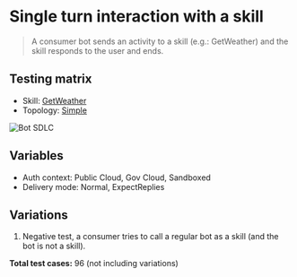 # Single turn interaction with a skill

> A consumer bot sends an activity to a skill (e.g.: GetWeather) and the skill responds to the user and ends.

## Testing matrix

- Skill: [GetWeather](../SkillsFunctionalTesting.md#getweather-skill)
- Topology: [Simple](#simple)

![Bot SDLC](../media/Simple.jpg)

## Variables

- Auth context: Public Cloud, Gov Cloud, Sandboxed
- Delivery mode: Normal, ExpectReplies

## Variations

1. Negative test, a consumer tries to call a regular bot as a skill (and the bot is not a skill).

**Total test cases:** 96 (not including variations)
